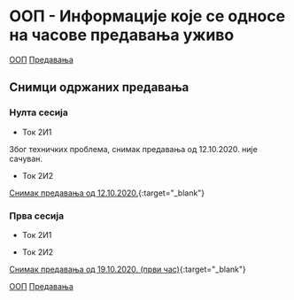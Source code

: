 # ООП - Информације које се односе на часове предавања уживо

[ООП](../../README.md) [Предавања](../README.md)

## Снимци одржаних предавања

### Нулта сесија

- Ток 2И1

Због техничких проблема, снимак предавања од 12.10.2020. није сачуван.

- Ток 2И2

[Снимак предавања од 12.10.2020.](https://youtu.be/9PGQbnLcTgc){:target="_blank"}

### Прва сесија

- Ток 2И1

- Ток 2И2

[Снимак предавања од 19.10.2020. (први час)](https://youtu.be/HnptcQ-FASo){:target="_blank"}

[ООП](../../README.md) [Предавања](../README.md)
